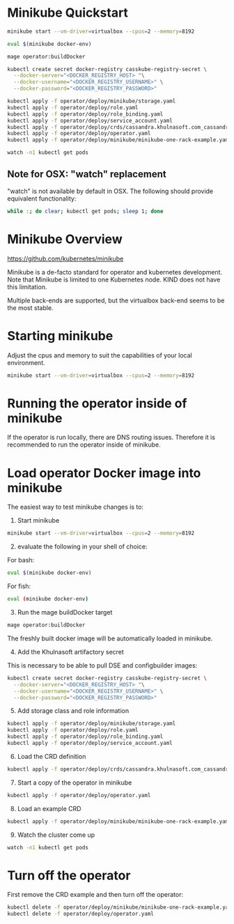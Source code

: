 # Minikube Quickstart

```bash
minikube start --vm-driver=virtualbox --cpus=2 --memory=8192

eval $(minikube docker-env)

mage operator:buildDocker

kubectl create secret docker-registry casskube-registry-secret \
  --docker-server="<DOCKER_REGISTRY_HOST> "\
  --docker-username="<DOCKER_REGISTRY_USERNAME>" \
  --docker-password="<DOCKER_REGISTRY_PASSWORD>"

kubectl apply -f operator/deploy/minikube/storage.yaml
kubectl apply -f operator/deploy/role.yaml
kubectl apply -f operator/deploy/role_binding.yaml
kubectl apply -f operator/deploy/service_account.yaml
kubectl apply -f operator/deploy/crds/cassandra.khulnasoft.com_cassandradatacenters_crd.yaml
kubectl apply -f operator/deploy/operator.yaml
kubectl apply -f operator/deploy/minikube/minikube-one-rack-example.yaml

watch -n1 kubectl get pods
```

## Note for OSX: "watch" replacement

"watch" is not available by default in OSX.  The following should provide equivalent functionality:

```bash
while :; do clear; kubectl get pods; sleep 1; done
```

# Minikube Overview

https://github.com/kubernetes/minikube

Minikube is a de-facto standard for operator and kubernetes development.  Note that Minikube is limited to one Kubernetes node.  KIND does not have this limitation.

Multiple back-ends are supported, but the virtualbox back-end seems to be the most stable.

# Starting minikube

Adjust the cpus and memory to suit the capabilities of your local environment.

``` bash
minikube start --vm-driver=virtualbox --cpus=2 --memory=8192
```

# Running the operator inside of minikube

If the operator is run locally, there are DNS routing issues.  Therefore it is recommended to run the operator inside of minikube.

# Load operator Docker image into minikube

The easiest way to test minikube changes is to:

1. Start minikube

``` bash
minikube start --vm-driver=virtualbox --cpus=2 --memory=8192
```

2. evaluate the following in your shell of choice:

For bash:

```bash
eval $(minikube docker-env)
```

For fish:

```bash
eval (minikube docker-env)
```

3. Run the mage buildDocker target

```bash
mage operator:buildDocker
```

The freshly built docker image will be automatically loaded in minikube.

4. Add the Khulnasoft artifactory secret

This is necessary to be able to pull DSE and configbuilder images:

```bash
kubectl create secret docker-registry casskube-registry-secret \
  --docker-server="<DOCKER_REGISTRY_HOST> "\
  --docker-username="<DOCKER_REGISTRY_USERNAME>" \
  --docker-password="<DOCKER_REGISTRY_PASSWORD>"
```

5. Add storage class and role information

```bash
kubectl apply -f operator/deploy/minikube/storage.yaml
kubectl apply -f operator/deploy/role.yaml
kubectl apply -f operator/deploy/role_binding.yaml
kubectl apply -f operator/deploy/service_account.yaml
```

6. Load the CRD definition

```bash
kubectl apply -f operator/deploy/crds/cassandra.khulnasoft.com_cassandradatacenters_crd.yaml
```

7. Start a copy of the operator in minikube

```bash
kubectl apply -f operator/deploy/operator.yaml
```

8. Load an example CRD

```bash
kubectl apply -f operator/deploy/minikube/minikube-one-rack-example.yaml
```

9. Watch the cluster come up

```bash
watch -n1 kubectl get pods
```

# Turn off the operator

First remove the CRD example and then turn off the operator:

```bash
kubectl delete -f operator/deploy/minikube/minikube-one-rack-example.yaml
kubectl delete -f operator/deploy/operator.yaml
```
